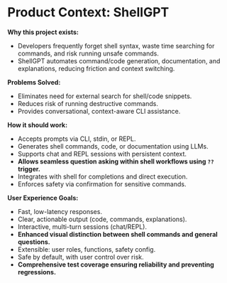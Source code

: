 # Product Context: ShellGPT

**Why this project exists:**  
- Developers frequently forget shell syntax, waste time searching for commands, and risk running unsafe commands.
- ShellGPT automates command/code generation, documentation, and explanations, reducing friction and context switching.

**Problems Solved:**  
- Eliminates need for external search for shell/code snippets.
- Reduces risk of running destructive commands.
- Provides conversational, context-aware CLI assistance.

**How it should work:**  
- Accepts prompts via CLI, stdin, or REPL.
- Generates shell commands, code, or documentation using LLMs.
- Supports chat and REPL sessions with persistent context.
- **Allows seamless question asking within shell workflows using `??` trigger.**
- Integrates with shell for completions and direct execution.
- Enforces safety via confirmation for sensitive commands.

**User Experience Goals:**  
- Fast, low-latency responses.
- Clear, actionable output (code, commands, explanations).
- Interactive, multi-turn sessions (chat/REPL).
- **Enhanced visual distinction between shell commands and general questions.**
- Extensible: user roles, functions, safety config.
- Safe by default, with user control over risk.
- **Comprehensive test coverage ensuring reliability and preventing regressions.**
